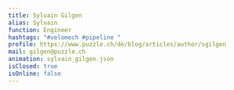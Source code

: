 ```yaml
---
title: Sylvain Gilgen
alias: Sylvain
function: Engineer
hashtags: "#velomech #pipeline "
profile: https://www.puzzle.ch/de/blog/articles/author/sgilgen
mail: gilgen@puzzle.ch
animation: sylvain_gilgen.json
isClosed: true
isOnline: false
---
```

